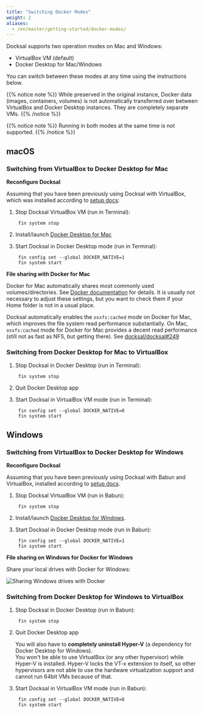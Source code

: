 ```yaml
---
title: "Switching Docker Modes"
weight: 2
aliases:
  - /en/master/getting-started/docker-modes/
---
```



Docksal supports two operation modes on Mac and Windows:

- VirtualBox VM (default)
- Docker Desktop for Mac/Windows

You can switch between these modes at any time using the instructions below.

{{% notice note %}}
While preserved in the original instance, Docker data (images, containers, volumes) is not automatically transferred over
between VirtualBox and Docker Desktop instances. They are completely separate VMs.
{{% /notice %}} 

{{% notice note %}}
Running in both modes at the same time is not supported.
{{% /notice %}} 


## macOS


### Switching from VirtualBox to Docker Desktop for Mac

**Reconfigure Docksal**

Assuming that you have been previously using Docksal with VirtualBox, which was installed according to [setup docs](/getting-started/setup/):

1. Stop Docksal VirtualBox VM (run in Terminal):

        fin system stop

2. Install/launch [Docker Desktop for Mac](https://docs.docker.com/docker-for-mac/install/)

3. Start Docksal in Docker Desktop mode (run in Terminal):

        fin config set --global DOCKER_NATIVE=1
        fin system start

**File sharing with Docker for Mac**

Docker for Mac automatically shares most commonly used volumes/directories.
See [Docker documentation](https://docs.docker.com/docker-for-mac/#file-sharing) for details.
It is usually not necessary to adjust these settings, but you want to check them if your Home folder
is not in a usual place.

Docksal automatically enables the `osxfs:cached` mode on Docker for Mac, which improves the file system read performance 
substantially. On Mac, `osxfs:cached` mode for Docker for Mac provides a decent read performance (still not as fast as NFS, but 
getting there). See [docksal/docksal#249](https://github.com/docksal/docksal/issues/249)


### Switching from Docker Desktop for Mac to VirtualBox 

1. Stop Docksal in Docker Desktop (run in Terminal):

        fin system stop

2. Quit Docker Desktop app

3. Start Docksal in VirtualBox VM mode (run in Terminal):

        fin config set --global DOCKER_NATIVE=0
        fin system start


## Windows


### Switching from VirtualBox to Docker Desktop for Windows

**Reconfigure Docksal**

Assuming that you have been previously using Docksal with Babun and VirtualBox, installed according to [setup docs](/getting-started/setup/).

1. Stop Docksal VirtualBox VM (run in Babun):

        fin system stop

2. Install/launch [Docker Desktop for Windows](https://docs.docker.com/docker-for-windows/install/).

3. Start Docksal in Docker Desktop mode (run in Babun):

        fin config set --global DOCKER_NATIVE=1
        fin system start

**File sharing on Windows for Docker for Windows**

Share your local drives with Docker for Windows:

![Sharing Windows drives with Docker](/images/docker-for-win-share-drives.png)


### Switching from Docker Desktop for Windows to VirtualBox 

1. Stop Docksal in Docker Desktop (run in Babun):

        fin system stop

2. Quit Docker Desktop app

    You will also have to **completely uninstall Hyper-V** (a dependency for Docker Desktop for Windows).  
    You won't be able to use VirtualBox (or any other hypervisor) while Hyper-V is installed. 
    Hyper-V locks the VT-x extension to itself, so other hypervisors are not able to use the hardware virtualization 
    support and cannot run 64bit VMs because of that.

3. Start Docksal in VirtualBox VM mode (run in Babun):

        fin config set --global DOCKER_NATIVE=0
        fin system start
